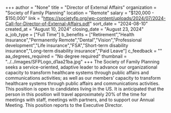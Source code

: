 +++
author = "None"
title = "Director of External Affairs"
organization = "Society of Family Planning"
location = "Remote"
salary = "$120,000 - $150,000"
link = "https://societyfp.org/wp-content/uploads/2024/07/2024-Call-for-Director-of-External-Affairs.pdf"
sort_date = "2024-08-10"
created_at = "August 10, 2024"
closing_date = "August 23, 2024"
a_job_type = ["Full Time"]
b_benefits = ["Retirement","Health Insurance","Permanently Remote","Dental","Vision","Professional development","Life insurance","FSA","Short-term disability insurance","Long-term disability insurance","Paid Leave"]
c_feedback = ""
aa_degrees_required = "No degree required"
thumbnail = "../../images/SFPLogo_d1aa21ba.jpg"
+++
The Society of Family Planning seeks a service-oriented, adaptive leader to advance our organizational capacity to transform healthcare systems through public affairs and communications activities; as well as our members’ capacity to transform healthcare systems through public affairs and communications activities. This position is open to candidates living in the US. It is anticipated that the person in this position will travel approximately 20% of the time for meetings with staff, meetings with partners, and to support our Annual Meeting. This position reports to the Executive Director.